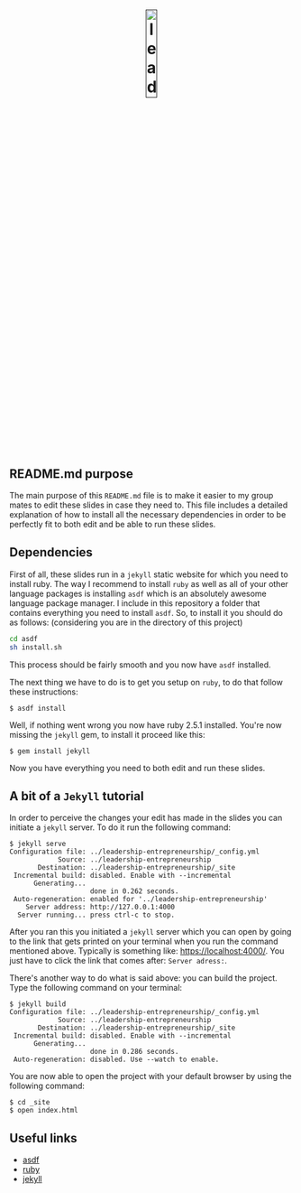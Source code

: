 <h1 align="center">
<a target="_blank" href="">
<img src="https://i2.wp.com/audiencealive.com/wp-content/uploads/2017/05/Brand-New-Presentation-Pricing.png?w=1080&ssl=1" width="20%" height="20%" alt="leadership">
</a>
</h1>

## README.md purpose
The main purpose of this `README.md` file is to make it easier to my
group mates to edit these slides in case they need to. This file includes a
detailed explanation of how to install all the necessary dependencies in order
to be perfectly fit to both edit and be able to run these slides.

## Dependencies
First of all, these slides run in a `jekyll` static website for which you need
to install ruby.  The way I recommend to install `ruby` as well as all of your
other language packages is installing `asdf` which is an absolutely awesome
language package manager. I include in this repository a folder that contains
everything you need to install `asdf`. So, to install it you should do as
follows: (considering you are in the directory of this project)

```bash
cd asdf
sh install.sh
```
This process should be fairly smooth and you now have `asdf` installed.

The next thing we have to do is to get you setup on `ruby`, to do that follow
these instructions:

```console
$ asdf install
```

Well, if nothing went wrong you now have ruby 2.5.1 installed. You're now
missing the `jekyll` gem, to install it proceed like this:

```console
$ gem install jekyll
```

Now you have everything you need to both edit and run these slides.

## A bit of a `Jekyll` tutorial

In order to perceive the changes your edit has made in the slides you can
initiate a `jekyll` server. To do it run the following command:

```console
$ jekyll serve
Configuration file: ../leadership-entrepreneurship/_config.yml
            Source: ../leadership-entrepreneurship
       Destination: ../leadership-entrepreneurship/_site
 Incremental build: disabled. Enable with --incremental
      Generating...
                    done in 0.262 seconds.
 Auto-regeneration: enabled for '../leadership-entrepreneurship'
    Server address: http://127.0.0.1:4000
  Server running... press ctrl-c to stop.
```

After you ran this you initiated a `jekyll` server which you can open by going
to the link that gets printed on your terminal when you run the command
mentioned above. Typically is something like: <https://localhost:4000/>. You
just have to click the link that comes after: `Server adress:`.

There's another way to do what is said above: you can build the project. Type
the following command on your terminal:

```console
$ jekyll build
Configuration file: ../leadership-entrepreneurship/_config.yml
            Source: ../leadership-entrepreneurship
       Destination: ../leadership-entrepreneurship/_site
 Incremental build: disabled. Enable with --incremental
      Generating...
                    done in 0.286 seconds.
 Auto-regeneration: disabled. Use --watch to enable.
```

You are now able to open the project with your default browser by using the
following command:

```console
$ cd _site
$ open index.html
```

## Useful links

* [asdf](https://github.com/asdf-vm/asdf)
* [ruby](http://www.ruby-lang.org/pt/)
* [jekyll](https://github.com/jekyll/jekyll)
